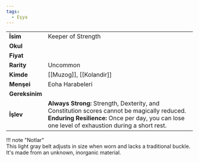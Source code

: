```yaml
---
tags:
  - Eşya
---  
```

  
|  |  |  
|---|---|  
| **İsim** | Keeper of Strength|  
| **Okul** | |  
| **Fiyat** | |  
| **Rarity** | Uncommon|  
| **Kimde** | [[Muzog]], [[Kolandir]]|  
| **Menşei** | Eoha Harabeleri|  
| **Gereksinim** | |  
| **İşlev** | **Always Strong:** Strength, Dexterity, and Constitution scores cannot be magically reduced.<br>**Enduring Resilience:** Once per day, you can lose one level of exhaustion during a short rest.|  
  
  
!!! note "Notlar"  
	This light gray belt adjusts in size when worn and lacks a traditional buckle. It's made from an unknown, inorganic material.   